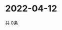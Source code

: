 # 2022-04-12
  共 0条

  <!-- BEGIN -->
  <!-- 最后更新时间Tue Apr 12 2022 18:07:31 GMT+0000 (Coordinated Universal Time) -->
  
  <!-- END -->
  
  